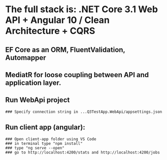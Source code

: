 # The full stack is: .NET Core 3.1 Web API + Angular 10 / Clean Architecture + CQRS

## EF Core as an ORM, FluentValidation, Automapper

## MediatR for loose coupling between API and application layer.

## Run WebApi project
	### Specify connection string in ...Q3TestApp.WebApi/appsettings.json 

## Run client app (angular):
	### Open client-app folder using VS Code
	### in terminal type "npm install"
	### type "ng serve --open"
	### go to http://localhost:4200/stats and http://localhost:4200/jobs